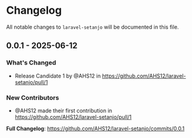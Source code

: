 # Changelog

All notable changes to `laravel-setanjo` will be documented in this file.

## 0.0.1 - 2025-06-12

### What's Changed

* Release Candidate 1 by @AHS12 in https://github.com/AHS12/laravel-setanjo/pull/1

### New Contributors

* @AHS12 made their first contribution in https://github.com/AHS12/laravel-setanjo/pull/1

**Full Changelog**: https://github.com/AHS12/laravel-setanjo/commits/0.0.1
